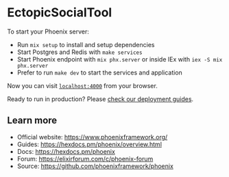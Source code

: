 # EctopicSocialTool

To start your Phoenix server:

  * Run `mix setup` to install and setup dependencies
  * Start Postgres and Redis with `make services`
  * Start Phoenix endpoint with `mix phx.server` or inside IEx with `iex -S mix phx.server`
  * Prefer to run `make dev` to start the services and application


Now you can visit [`localhost:4000`](http://localhost:4000) from your browser.

Ready to run in production? Please [check our deployment guides](https://hexdocs.pm/phoenix/deployment.html).

## Learn more

  * Official website: https://www.phoenixframework.org/
  * Guides: https://hexdocs.pm/phoenix/overview.html
  * Docs: https://hexdocs.pm/phoenix
  * Forum: https://elixirforum.com/c/phoenix-forum
  * Source: https://github.com/phoenixframework/phoenix
